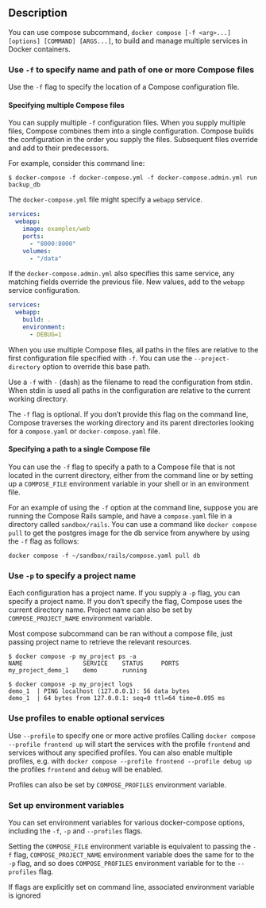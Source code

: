 

## Description

You can use compose subcommand, `docker compose [-f <arg>...] [options] [COMMAND] [ARGS...]`, to build and manage
multiple services in Docker containers.

### Use `-f` to specify name and path of one or more Compose files
Use the `-f` flag to specify the location of a Compose configuration file.

#### Specifying multiple Compose files
You can supply multiple `-f` configuration files. When you supply multiple files, Compose combines them into a single 
configuration. Compose builds the configuration in the order you supply the files. Subsequent files override and add 
to their predecessors.

For example, consider this command line:

```
$ docker-compose -f docker-compose.yml -f docker-compose.admin.yml run backup_db
```
The `docker-compose.yml` file might specify a `webapp` service.

```yaml
services:
  webapp:
    image: examples/web
    ports:
      - "8000:8000"
    volumes:
      - "/data"
```
If the `docker-compose.admin.yml` also specifies this same service, any matching fields override the previous file. 
New values, add to the `webapp` service configuration.

```yaml
services:
  webapp:
    build: .
    environment:
      - DEBUG=1
```

When you use multiple Compose files, all paths in the files are relative to the first configuration file specified 
with `-f`. You can use the `--project-directory` option to override this base path.

Use a `-f` with `-` (dash) as the filename to read the configuration from stdin. When stdin is used all paths in the 
configuration are relative to the current working directory.

The `-f` flag is optional. If you don’t provide this flag on the command line, Compose traverses the working directory 
and its parent directories looking for a `compose.yaml` or `docker-compose.yaml` file.

#### Specifying a path to a single Compose file
You can use the `-f` flag to specify a path to a Compose file that is not located in the current directory, either 
from the command line or by setting up a `COMPOSE_FILE` environment variable in your shell or in an environment file.

For an example of using the `-f` option at the command line, suppose you are running the Compose Rails sample, and 
have a `compose.yaml` file in a directory called `sandbox/rails`. You can use a command like `docker compose pull` to 
get the postgres image for the db service from anywhere by using the `-f` flag as follows: 
```
docker compose -f ~/sandbox/rails/compose.yaml pull db
```

### Use `-p` to specify a project name

Each configuration has a project name. If you supply a `-p` flag, you can specify a project name. If you don’t 
specify the flag, Compose uses the current directory name. 
Project name can also be set by `COMPOSE_PROJECT_NAME` environment variable.

Most compose subcommand can be ran without a compose file, just passing 
project name to retrieve the relevant resources.

```
$ docker compose -p my_project ps -a
NAME                 SERVICE    STATUS     PORTS
my_project_demo_1    demo       running             

$ docker compose -p my_project logs
demo_1  | PING localhost (127.0.0.1): 56 data bytes
demo_1  | 64 bytes from 127.0.0.1: seq=0 ttl=64 time=0.095 ms
```

### Use profiles to enable optional services

Use `--profile` to specify one or more active profiles
Calling `docker compose --profile frontend up` will start the services with the profile `frontend` and services 
without any specified profiles. 
You can also enable multiple profiles, e.g. with `docker compose --profile frontend --profile debug up` the profiles `frontend` and `debug` will be enabled.

Profiles can also be set by `COMPOSE_PROFILES` environment variable.

### Set up environment variables

You can set environment variables for various docker-compose options, including the `-f`, `-p` and `--profiles` flags.

Setting the `COMPOSE_FILE` environment variable is equivalent to passing the `-f` flag,
`COMPOSE_PROJECT_NAME` environment variable does the same for to the `-p` flag,
and so does `COMPOSE_PROFILES` environment variable for to the `--profiles` flag.

If flags are explicitly set on command line, associated environment variable is ignored
